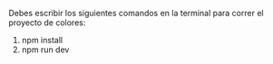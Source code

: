 Debes escribir los siguientes comandos en la terminal para correr el proyecto de colores:
1) npm install
2) npm run dev
